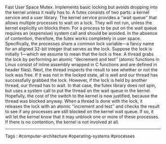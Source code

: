Fast User Space Mutex. Implements basic locking but avoids dropping into the kernel unless it really has to. A futex consists of two parts: a kernel service and a user library. The kernel service provides a ‘‘wait queue’’ that allows multiple processes to wait on a lock. They will not run, unless the kernel explicitly un blocks them. For a process to be put on the wait queue requires an (expensive) system call and should be avoided. In the absence of contention, therefore, the futex works completely in user space. Specifically, the processes share a common lock variable—a fancy name for an aligned 32-bit integer that serves as the lock. Suppose the lock is initially 1—which we assume to mean that the lock is free. A thread grabs the lock by performing an atomic ‘‘decrement and test’’ (atomic functions in Linux consist of inline assembly wrapped in C functions and are defined in header files). Next, the thread inspects the result to see whether or not the lock was free. If it was not in the locked state, all is well and our thread has successfully grabbed the lock. However, if the lock is held by another thread, our thread has to wait. In that case, the futex library does not spin, but uses a system call to put the thread on the wait queue in the kernel. Hopefully, the cost of the switch to the kernel is now justified, because the thread was blocked anyway. When a thread is done with the lock, it releases the lock with an atomic ‘‘increment and test’’ and checks the result to see if any processes are still blocked on the kernel wait queue. If so, it will let the kernel know that it may unblock one or more of these processes. If there is no contention, the kernel is not involved at all.
___
Tags : #computer-architecture #operating-systems #processes